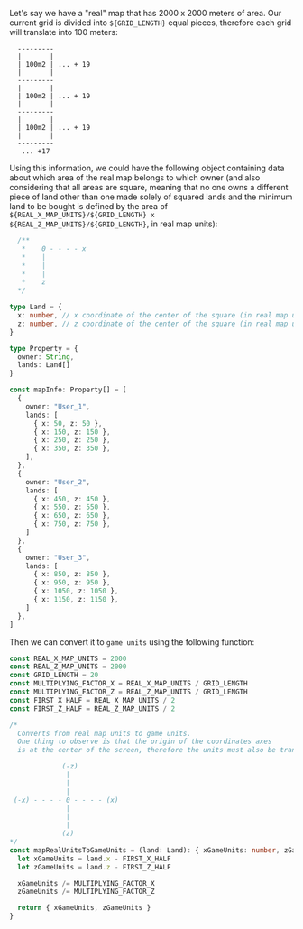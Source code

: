 Let's say we have a "real" map that has 2000 x 2000 meters of area.
Our current grid is divided into `${GRID_LENGTH}` equal pieces, therefore each grid will translate into 100 meters:

```
  ---------
  |       |
  | 100m2 | ... + 19
  |       |
  ---------
  |       |
  | 100m2 | ... + 19
  |       |
  ---------
  |       |
  | 100m2 | ... + 19
  |       |
  ---------
   ... +17
```

Using this information, we could have the following object containing data about which area of the real map belongs to which owner (and
also considering that all areas are square, meaning that no one owns a different piece of land other than one made solely of squared lands
and the minimum land to be bought is defined by the area of `${REAL_X_MAP_UNITS}/${GRID_LENGTH} x ${REAL_Z_MAP_UNITS}/${GRID_LENGTH}`, in real map units):

```ts
  /**
   *    0 - - - - x
   *    |
   *    |
   *    |
   *    z
  */

type Land = {  
  x: number, // x coordinate of the center of the square (in real map units)
  z: number, // z coordinate of the center of the square (in real map units)
}

type Property = {
  owner: String,
  lands: Land[]
}

const mapInfo: Property[] = [
  {
    owner: "User_1",
    lands: [
      { x: 50, z: 50 },
      { x: 150, z: 150 },
      { x: 250, z: 250 },
      { x: 350, z: 350 },
    ],
  },
  {
    owner: "User_2",
    lands: [
      { x: 450, z: 450 },
      { x: 550, z: 550 },
      { x: 650, z: 650 },
      { x: 750, z: 750 },
    ]
  },
  {
    owner: "User_3",
    lands: [
      { x: 850, z: 850 },
      { x: 950, z: 950 },
      { x: 1050, z: 1050 },
      { x: 1150, z: 1150 },
    ]
  },
]
```

Then we can convert it to `game units` using the following function:

```ts
const REAL_X_MAP_UNITS = 2000
const REAL_Z_MAP_UNITS = 2000
const GRID_LENGTH = 20
const MULTIPLYING_FACTOR_X = REAL_X_MAP_UNITS / GRID_LENGTH
const MULTIPLYING_FACTOR_Z = REAL_Z_MAP_UNITS / GRID_LENGTH
const FIRST_X_HALF = REAL_X_MAP_UNITS / 2
const FIRST_Z_HALF = REAL_Z_MAP_UNITS / 2

/*
  Converts from real map units to game units.
  One thing to observe is that the origin of the coordinates axes
  is at the center of the screen, therefore the units must also be translated.

             (-z)
              |
              |
              |        
 (-x) - - - - 0 - - - - (x)
              |
              |
              |
             (z)
*/
const mapRealUnitsToGameUnits = (land: Land): { xGameUnits: number, zGameUnits: number } => {
  let xGameUnits = land.x - FIRST_X_HALF
  let zGameUnits = land.z - FIRST_Z_HALF

  xGameUnits /= MULTIPLYING_FACTOR_X
  zGameUnits /= MULTIPLYING_FACTOR_Z

  return { xGameUnits, zGameUnits }
}

```